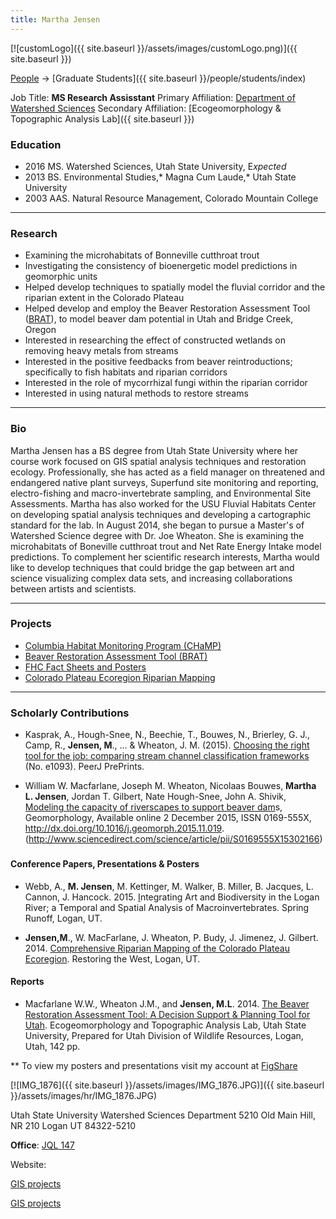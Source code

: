 ```yaml
---
title: Martha Jensen
---
```


[![customLogo]({{ site.baseurl }}/assets/images/customLogo.png)]({{ site.baseurl }})

[People]({{site.baseurl}}/people/index) -> [Graduate Students]({{ site.baseurl }}/people/students/index)

Job Title: **MS Research Assisstant**
Primary Affiliation: [Department of Watershed Sciences](http://qcnr.usu.edu/wats/)
Secondary Affiliation: [Ecogeomorphology & Topographic Analysis Lab]({{ site.baseurl }})

### Education

- 2016 MS.  Watershed Sciences, Utah State University, E*xpected*
- 2013 BS. Environmental Studies,* Magna Cum Laude,* Utah State University
- 2003 AAS. Natural Resource Management, Colorado Mountain College

------

### Research

- Examining the microhabitats of Bonneville cutthroat trout
- Investigating the consistency of bioenergetic model predictions in geomorphic units
- Helped develop techniques to spatially model the fluvial corridor and the riparian extent in the Colorado Plateau
- Helped develop and employ the Beaver Restoration Assessment Tool ([BRAT](http://brat.riverscapes.xyz/)), to model beaver dam potential in Utah and Bridge Creek, Oregon 
- Interested in researching the effect of constructed wetlands on removing heavy metals from streams
- Interested in the positive feedbacks from beaver reintroductions; specifically to fish habitats and riparian corridors
- Interested in the role of mycorrhizal fungi within the riparian corridor
- Interested in using natural methods to restore streams

------

### Bio

Martha Jensen has a BS degree from Utah State University where her course work focused on GIS spatial analysis techniques and restoration ecology. Professionally, she has acted as a field manager on threatened and endangered native plant surveys, Superfund site monitoring and reporting, electro-fishing and macro-invertebrate sampling, and Environmental Site Assessments. Martha has also worked for the USU Fluvial Habitats Center on developing spatial analysis techniques and developing a cartographic standard for the lab. In August 2014, she began to pursue a Master's of Watershed Science degree with Dr. Joe Wheaton. She is examining the microhabitats of Boneville cutthroat trout and Net Rate Energy Intake model predictions. To complement her scientific research interests, Martha would like to develop techniques that could bridge the gap between art and science visualizing complex data sets, and increasing collaborations between artists and scientists.

------

### Projects

- [Columbia Habitat Monitoring Program (CHaMP)](https://www.champmonitoring.org/)
- [Beaver Restoration Assessment Tool (BRAT)](http://brat.joewheaton.org/)
- [FHC Fact Sheets and Posters](http://etal.joewheaton.org/fhc-factsheets-posters)
- [Colorado Plateau Ecoregion Riparian Mapping ](http://figshare.com/articles/Comprehensive_Riparian_Mapping_of_the_Colorado_Plateau_Ecoregion/1213152)

------

### Scholarly Contributions

- Kasprak, A., Hough-Snee, N., Beechie, T., Bouwes, N., Brierley, G. J., Camp, R., **Jensen, M**., ... & Wheaton, J. M. (2015). [Choosing the right tool for the job: comparing stream channel classification frameworks ](https://peerj.com/preprints/885/)(No. e1093). PeerJ PrePrints.


- William W. Macfarlane, Joseph M. Wheaton, Nicolaas Bouwes, **Martha L. Jensen**, Jordan T. Gilbert, Nate Hough-Snee, John A. Shivik, [Modeling the capacity of riverscapes to support beaver dam](http://www.sciencedirect.com/science/article/pii/S0169555X15302166)s, Geomorphology, Available online 2 December 2015, ISSN 0169-555X, http://dx.doi.org/10.1016/j.geomorph.2015.11.019. (http://www.sciencedirect.com/science/article/pii/S0169555X15302166)

### 

#### Conference Papers, Presentations & Posters

- Webb, A., **M. Jensen**, M. Kettinger, M. Walker, B. Miller, B. Jacques, L. Cannon, J. Hancock. 2015. [I](http://figshare.com/articles/Comprehensive_Riparian_Mapping_of_the_Colorado_Plateau_Ecoregion/1213152)ntegrating Art and Biodiversity in the Logan River; a Temporal and Spatial Analysis of Macroinvertebrates. Spring Runoff, Logan, UT.


- **Jensen,M**., W. MacFarlane, J. Wheaton, P. Budy, J. Jimenez, J. Gilbert. 2014. [Comprehensive Riparian Mapping of the Colorado Plateau Ecoregion](http://figshare.com/articles/Comprehensive_Riparian_Mapping_of_the_Colorado_Plateau_Ecoregion/1213152). Restoring the West, Logan, UT.

#### Reports

- Macfarlane W.W., Wheaton J.M., and **Jensen, M.L**. 2014. [The Beaver Restoration Assessment Tool: A Decision Support & Planning Tool for Utah](http://etal.usu.edu/Downloads/BRAT/UTAH_BRAT_FinalReport.pdf). Ecogeomorphology and Topographic Analysis Lab, Utah State University, Prepared for Utah Division of Wildlife Resources, Logan, Utah, 142 pp.

** To view my posters and presentations visit my account at [FigShare](http://figshare.com/authors/Martha_Jensen/648526)



[![IMG_1876]({{ site.baseurl }}/assets/images/IMG_1876.JPG)]({{ site.baseurl }}/assets/images/hr/IMG_1876.JPG)

Utah State University
Watershed Sciences Department
5210 Old Main Hill, NR 210
Logan UT 84322-5210

**Office**: [JQL 147](http://www.usu.edu/map/index.cfm?id=47)

Website:

[GIS projects](https://sites.google.com/site/gismarthajensen/)

[GIS projects](https://sites.google.com/site/marthajensengis/)